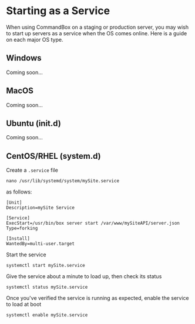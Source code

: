 # Starting as a Service

When using CommandBox on a staging or production server, you may wish to start up servers as a service when the OS comes online.  Here is a guide on each major OS type.

## Windows

Coming soon...

## MacOS

Coming soon...

## Ubuntu \(init.d\)

Coming soon...

## CentOS/RHEL \(system.d\)

Create a `.service` file 
```
nano /usr/lib/systemd/system/mySite.service
```
as follows:
```
[Unit]
Description=mySite Service

[Service]
ExecStart=/usr/bin/box server start /var/www/mySiteAPI/server.json
Type=forking

[Install]
WantedBy=multi-user.target
```

Start the service
```
systemctl start mySite.service
```

Give the service about a minute to load up, then check its status
```
systemctl status mySite.service
```

Once you've verified the service is running as expected, enable the service to load at boot
```
systemctl enable mySite.service
```


